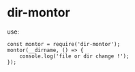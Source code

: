 # dir-montor

use:

```
const montor = require('dir-montor');
montor(__dirname, () => {
    console.log('file or dir change !');
});
```
